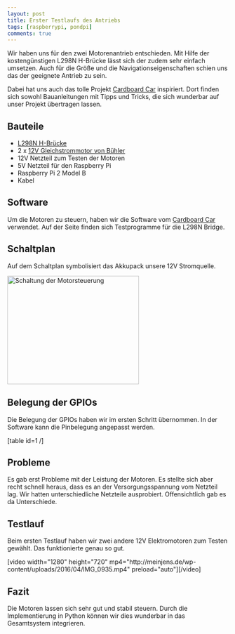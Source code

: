 ```yaml
---
layout: post
title: Erster Testlaufs des Antriebs
tags: [raspberrypi, pondpi]
comments: true
---
```


<p id="section-Erster+Test+des+Antriebs-Lösung">Wir haben uns für den zwei Motorenantrieb entschieden. Mit Hilfe der kostengünstigen L298N H-Brücke lässt sich der zudem sehr einfach umsetzen. Auch für die Größe und die Navigationseigenschaften schien uns das der geeignete Antrieb zu sein.</p>
<p>Dabei hat uns auch das tolle Projekt <a href="http://www.cardboard-car.com" target="_blank" rel="noopener">Cardboard Car</a> inspiriert. Dort finden sich sowohl Bauanleitungen mit Tipps und Tricks, die sich wunderbar auf unser Projekt übertragen lassen.</p>
<p><!--more--></p>
<h2 id="section-Erster+Test+des+Antriebs-Bauteile">Bauteile</h2>
<ul>
<li><a href="http://www.amazon.de/dp/B015SQ57VC" target="_blank" rel="noopener">L298N H-Brücke</a></li>
<li>2 x <a href="https://www.respotec.de/motore-und-pumpen/motore-gleichstrom/motor-116037044.php" target="_blank" rel="noopener">12V Gleichstrommotor von Bühler</a></li>
<li>12V Netzteil zum Testen der Motoren</li>
<li>5V Netzteil für den Raspberry Pi</li>
<li>Raspberry Pi 2 Model B</li>
<li>Kabel</li>
</ul>
<h2 id="section-Erster+Test+des+Antriebs-Software">Software</h2>
<p>Um die Motoren zu steuern, haben wir die Software vom <a href="http://www.cardboard-car.com/software" target="_blank" rel="noopener">Cardboard Car</a> verwendet. Auf der Seite finden sich Testprogramme für die L298N Bridge.</p>
<h2 id="section-Erster+Test+des+Antriebs-Verschaltungsplan">Schaltplan</h2>
<p>Auf dem Schaltplan symbolisiert das Akkupack unsere 12V Stromquelle.</p>
<p><a href="http://meinjens.de/wp-content/uploads/2016/04/Schaltung-Motorsteuerung_Steckplatine.png"><img class="alignnone wp-image-79 size-medium" src="http://meinjens.de/wp-content/uploads/2016/04/Schaltung-Motorsteuerung_Steckplatine-300x247.png" alt="Schaltung der Motorsteuerung" width="300" height="247" /></a></p>
<h2>Belegung der GPIOs</h2>
<p>Die Belegung der GPIOs haben wir im ersten Schritt übernommen. In der Software kann die Pinbelegung angepasst werden.</p>
<p>[table id=1 /]</p>
<h2>Probleme</h2>
<p id="section-Erster+Test+des+Antriebs-Fazit">Es gab erst Probleme mit der Leistung der Motoren. Es stellte sich aber recht schnell heraus, dass es an der Versorgungsspannung vom Netzteil lag. Wir hatten unterschiedliche Netzteile ausprobiert. Offensichtlich gab es da Unterschiede.</p>
<h2>Testlauf</h2>
<p>Beim ersten Testlauf haben wir zwei andere 12V Elektromotoren zum Testen gewählt. Das funktionierte genau so gut.</p>
<p>[video width="1280" height="720" mp4="http://meinjens.de/wp-content/uploads/2016/04/IMG_0935.mp4" preload="auto"][/video]</p>
<h2>Fazit</h2>
<p>Die Motoren lassen sich sehr gut und stabil steuern. Durch die Implementierung in Python können wir dies wunderbar in das Gesamtsystem integrieren.</p>
